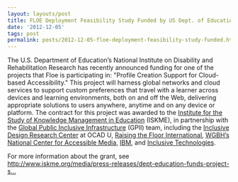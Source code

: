 ```yaml
---
layout: layouts/post
title: FLOE Deployment Feasibility Study Funded by US Dept. of Education
date: '2012-12-05'
tags: post
permalink: posts/2012-12-05-floe-deployment-feasibility-study-funded.html
---
```

<p>
The U.S. Department of Education’s National Institute on Disability and Rehabilitation
Research has recently announced funding for one of the projects that Floe is
participating in: "Profile Creation Support for Cloud-based Accessibility."
This project will harness global networks and cloud services to support
custom preferences that travel with a learner across devices and learning
environments, both on and off the Web, delivering appropriate solutions to
users anywhere, anytime and on any device or platform. The contract for
this project was awarded to the <a href="http://www.iskme.org/">Institute
for the Study of Knowledge Management in Education</a> (ISKME), in partnership
with the <a href="http://gpii.net/">Global Public Inclusive Infrastructure</a>
(GPII) team, including the <a href="http://idrc.ocadu.ca">Inclusive Design
Research Center</a> at OCAD U, <a href="http://raisingthefloor.org/">Raising
the Floor International</a>, <a href="http://ncam.wgbh.org/">WGBH’s National
Center for Accessible Media</a>, <a href="http://www.ibm.com/us/en/">IBM</a>,
and <a href="http://inclusive.com/">Inclusive Technologies</a>.
</p>
<p>
For more information about the grant,
see <a title="Deptartment of Education Funda Projects Supporting Expanded
Level of Disability Access"
href="http://www.iskme.org/media/press-releases/dept-education-funds-proje
ct-supporting-expanded-level-disability-access">
http://www.iskme.org/media/press-releases/dept-education-funds-project-s...</a>
</p>
